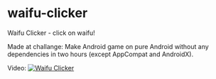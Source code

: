 # waifu-clicker
Waifu Clicker - click on waifu!

Made at challange:
Make Android game on pure Android without any dependencies in two hours (except AppCompat and AndroidX).

Video:
[![Waifu Clicker](http://img.youtube.com/vi/j_znXejpuSo/0.jpg)](http://www.youtube.com/watch?v=j_znXejpuSo "Waifu Clicker")
